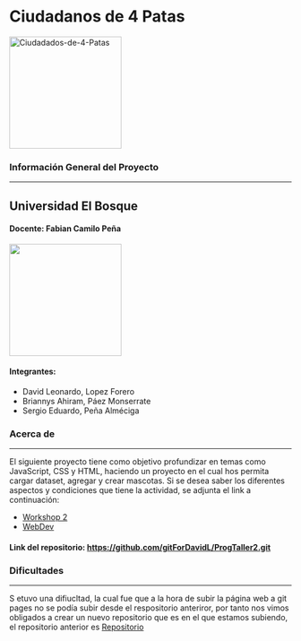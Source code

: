 # Ciudadanos de 4 Patas
<a href="https://imgbb.com/"><img src="https://i.ibb.co/gJcp2vH/Ciudadados-de-4-Patas.png" alt="Ciudadados-de-4-Patas" border="0" width="200" height="200"></a>

### Información General del Proyecto
***
## Universidad El Bosque ##
#### Docente: Fabian Camilo Peña ####
<img src="http://www.acofi.edu.co/eiei2018/wp-content/uploads/2018/07/Logo-Universidad-El-Bosque.jpg" width="200" height="200">

#### Integrantes:
- David Leonardo, Lopez Forero
- Briannys Ahiram, Páez Monserrate 
- Sergio Eduardo, Peña Alméciga 

### Acerca de ###
***

El siguiente proyecto tiene como objetivo profundizar en temas como JavaScript, CSS y HTML, haciendo un proyecto en el cual hos permita cargar dataset, agregar y crear mascotas. Si se desea saber los diferentes aspectos y condiciones que tiene la actividad, se adjunta el link a continuación:
 - [Workshop 2](https://docs.google.com/document/d/1yMLPRiJaMTPgmspLGQwUeujxScXJpiswhssQhPmvQmQ/edit)
 - [WebDev](https://webdev-elbosque.github.io/syllabus.html)

#### Link del repositorio: https://github.com/gitForDavidL/ProgTaller2.git ####

### Dificultades ###
***
S etuvo una difiucltad, la cual fue que a la hora de subir la página web a git pages no se podía subir desde el respositorio anteriror, por tanto nos vimos obligados a crear un nuevo repositorio que es en el que estamos subiendo, el repositorio anterior es [Repositorio](https://github.com/gitForDavidL/ProgramacionActividad2.git)
